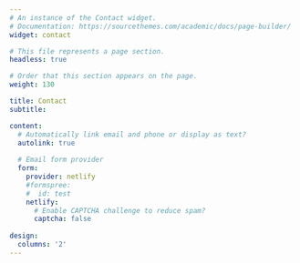 ```yaml
---
# An instance of the Contact widget.
# Documentation: https://sourcethemes.com/academic/docs/page-builder/
widget: contact

# This file represents a page section.
headless: true

# Order that this section appears on the page.
weight: 130

title: Contact
subtitle:

content:
  # Automatically link email and phone or display as text?
  autolink: true
  
  # Email form provider
  form:
    provider: netlify
    #formspree:
    #  id: test
    netlify:
      # Enable CAPTCHA challenge to reduce spam?
      captcha: false
  
design:
  columns: '2'
---
```


